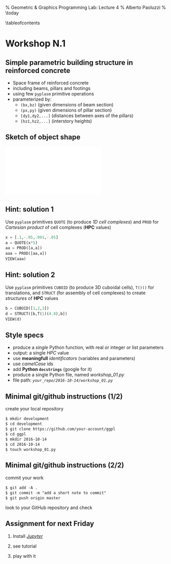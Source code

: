 % Geometric \& Graphics Programming Lab: Lecture 4
% Alberto Paoluzzi
% \today

\tableofcontents

# Workshop N.1


##  Simple parametric building structure in reinforced concrete


*	Space frame of reinforced concrete
*	including beams, pillars and footings
*	using few `pyplasm` primitive operations
*	parameterized by:
	+	`(bx,bz)`  (given dimensions of beam section) 
	+	`(px,py)`	(given dimensions of pillar section)
	+	`[dy1,dy2,...]`   (distances between axes of the pillars)
	+	`[hz1,hz2,...]`	(interstory heights)



## Sketch of object shape


![](fig_01.pdf "test")


## Hint: solution 1

Use `pyplasm` primitives `QUOTE` (to produce _1D cell complexes_) and `PROD` for _Cartesian product_ of cell complexes (**HPC** values)

```python
x = [.1,-.05,.001,-.05]
a = QUOTE(x*5)
aa = PROD([a,a])
aaa = PROD([aa,a])
VIEW(aaa)
```


## Hint: solution 2

Use `pyplasm` primitives `CUBOID` (to produce 3D cuboidal cells), `T()()` for translations, and `STRUCT` (for assembly of cell complexes) to create _structures_ of **HPC** values

```python
b = CUBOID([1,2,3])
d = STRUCT([b,T(1)(4.0),b])
VIEW(d)
```


## Style specs

*	produce a _single_ Python function, with real or integer or list parameters
*	output: a single *HPC* value
*	use **meaningfull** _identificators_ (variables and parameters)
*	use _camelCase_ ids
*	add **Python `docstrings`** (google for it)
*	produce a single Python file, named *workshop_01.py*
*	file path:  _`your_repo/2016-10-14/workshop_01.py`_


## Minimal git/github instructions  (1/2)

create your local repository

```
$ mkdir development
$ cd development
$ git clone https://github.com/your-account/ggpl
$ cd ggpl
$ mkdir 2016-10-14
$ cd 2016-10-14
$ touch workshop_01.py
```


## Minimal git/github instructions  (2/2)

commit your work

```
$ git add -A .
$ git commit -m "add a short note to commit"
$ git push origin master
```

look to your GitHub repository and check


## Assignment for next Friday

1.	Install [_Jupyter_](http://jupyter.readthedocs.io/en/latest/)

2. 	see tutorial

3.	play with it
